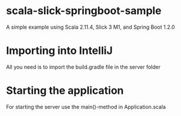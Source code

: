 # scala-slick-springboot-sample
A simple example using Scala 2.11.4, Slick 3 M1, and Spring Boot 1.2.0

# Importing into IntelliJ
All you need is to import the build.gradle file in the server folder

# Starting the application
For starting the server use the main()-method in Application.scala
